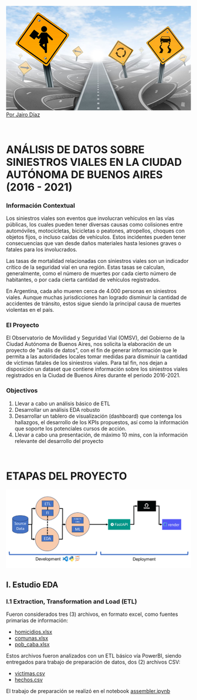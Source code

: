 ![jd_matrix200](https://github.com/jadiazpe/Project_SiniestrosViales_CABA/raw/main/images/portada_seguridad_vial.jpg)
 [Por Jairo Díaz](https://www.linkedin.com/in/jairoadiaz/)

<br />

#
# ANÁLISIS DE DATOS SOBRE SINIESTROS VIALES EN LA CIUDAD AUTÓNOMA DE BUENOS AIRES (2016 - 2021)

### Información Contextual
Los siniestros viales son eventos que involucran vehículos en las vías públicas, los cuales pueden tener diversas causas como colisiones entre automóviles, motocicletas, bicicletas o peatones, atropellos, choques con objetos fijos, o incluso caídas de vehículos. Estos incidentes pueden tener consecuencias que van desde daños materiales hasta lesiones graves o fatales para los involucrados.

Las tasas de mortalidad relacionadas con siniestros viales son un indicador crítico de la seguridad vial en una región. Estas tasas se calculan, generalmente, como el número de muertes por cada cierto número de habitantes, o por cada cierta cantidad de vehículos registrados.

En Argentina, cada año mueren cerca de 4.000 personas en siniestros viales. Aunque muchas jurisdicciones han logrado disminuir la cantidad de accidentes de tránsito, estos sigue siendo la principal causa de muertes violentas en el país.


### El Proyecto
El Observatorio de Movilidad y Seguridad Vial (OMSV), del Gobierno de la Ciudad Autónoma de Buenos Aires, nos solicita la elaboración de un proyecto de "anális de datos", con el fin de generar información que le permita a las autoridades locales tomar medidas para disminuir la cantidad de víctimas fatales de los siniestros viales. Para tal fin, nos dejan a disposición un dataset que contiene información sobre los siniestros viales registrados en la Ciudad de Buenos Aires durante el periodo 2016-2021.


### Objectivos
1. Llevar a cabo un análisis básico de ETL
2. Desarrollar un análisis EDA robusto
3. Desarrollar un tablero de visualización (dashboard) que contenga los hallazgos, el desarrollo de los KPIs propuestos, así como la información que soporte los potenciales cursos de acción.
4. Llevar a cabo una presentación, de máximo 10 mins, con la información relevante del desarrollo del proyecto 

<br />

#
# ETAPAS DEL PROYECTO 
![steamstages](https://github.com/jadiazpe/Project_ML_Games/raw/main/src_img/Steamstages.png)
<br />

## I. Estudio EDA <br />
### I.1 Extraction, Transformation and Load (ETL) <br />

Fueron considerados tres (3) archivos, en formato excel, como fuentes primarias de información:
- [homicidios.xlsx](Notebooks/datasets/source)
- [comunas.xlsx](Notebooks/datasets/source)
- [pob_caba.xlsx](Notebooks/datasets/source)

Estos archivos fueron analizados con un ETL básico vía PowerBI, siendo entregados para trabajo de preparación de datos, dos (2) archivos CSV:
- [victimas.csv](Notebooks/datasets/ETL/victimas.csv)
- [hechos.csv](Notebooks/datasets/ETL/hechos.csv)

El trabajo de preparación se realizó en el notebook [assembler.ipynb](Notebooks/assembler.ipynb)


<br />
